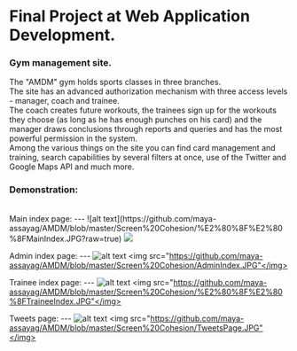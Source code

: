 # Final Project at Web Application Development.

### Gym management site.</br>
The "AMDM" gym holds sports classes in three branches.</br>
The site has an advanced authorization mechanism with three access levels - manager, coach and trainee.</br>
The coach creates future workouts, the trainees sign up for the workouts they choose (as long as he has enough punches on his card) and the manager draws conclusions through reports and queries and has the most powerful permission in the system.</br>
Among the various things on the site you can find card management and training, search capabilities by several filters at once, use of the Twitter and Google Maps API and much more.


### Demonstration:
</br>
Main index page:
--- ![alt text](https://github.com/maya-assayag/AMDM/blob/master/Screen%20Cohesion/%E2%80%8F%E2%80%8FMainIndex.JPG?raw=true)
<img src="https://github.com/maya-assayag/AMDM/blob/master/Screen%20Cohesion/%E2%80%8F%E2%80%8FMainIndex.JPG"</img>

Admin index page:
--- ![alt text](https://github.com/maya-assayag/AMDM/blob/master/Screen%20Cohesion/AdminIndex.JPG)
<img src="https://github.com/maya-assayag/AMDM/blob/master/Screen%20Cohesion/AdminIndex.JPG"</img>

Trainee index page:
--- ![alt text](https://github.com/maya-assayag/AMDM/blob/master/Screen%20Cohesion/%E2%80%8F%E2%80%8FTraineeIndex.JPG?raw=true)
<img src="https://github.com/maya-assayag/AMDM/blob/master/Screen%20Cohesion/%E2%80%8F%E2%80%8FTraineeIndex.JPG"</img>

Tweets page:
--- ![alt text](https://github.com/maya-assayag/AMDM/blob/master/Screen%20Cohesion/TweetsPage.JPG?raw=true)
<img src="https://github.com/maya-assayag/AMDM/blob/master/Screen%20Cohesion/TweetsPage.JPG"</img>


